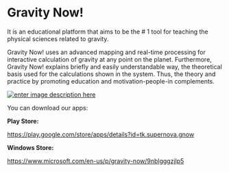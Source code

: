 Gravity Now!
==========
It is an educational platform that aims to be the # 1 tool for teaching the physical sciences related to gravity.

Gravity Now! uses an advanced mapping and real-time processing for interactive calculation of gravity at any point on the planet. Furthermore, Gravity Now! explains briefly and easily understandable way, the theoretical basis used for the calculations shown in the system. Thus, the theory and practice by promoting education and motivation-people-in complements.

[![enter image description here][1]][1]

You can download our apps:

**Play Store:**

https://play.google.com/store/apps/details?id=tk.supernova.gnow

**Windows Store:**

https://www.microsoft.com/en-us/p/gravity-now/9nblgggzjlp5

  [1]: https://i.stack.imgur.com/PEhIg.gif
